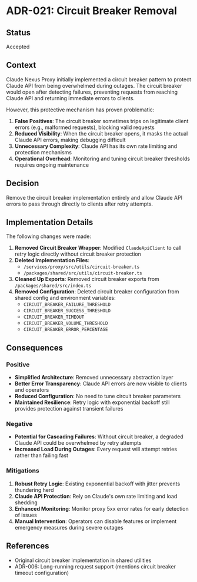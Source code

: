 # ADR-021: Circuit Breaker Removal

## Status

Accepted

## Context

Claude Nexus Proxy initially implemented a circuit breaker pattern to protect Claude API from being overwhelmed during outages. The circuit breaker would open after detecting failures, preventing requests from reaching Claude API and returning immediate errors to clients.

However, this protective mechanism has proven problematic:

1. **False Positives**: The circuit breaker sometimes trips on legitimate client errors (e.g., malformed requests), blocking valid requests
2. **Reduced Visibility**: When the circuit breaker opens, it masks the actual Claude API errors, making debugging difficult
3. **Unnecessary Complexity**: Claude API has its own rate limiting and protection mechanisms
4. **Operational Overhead**: Monitoring and tuning circuit breaker thresholds requires ongoing maintenance

## Decision

Remove the circuit breaker implementation entirely and allow Claude API errors to pass through directly to clients after retry attempts.

## Implementation Details

The following changes were made:

1. **Removed Circuit Breaker Wrapper**: Modified `ClaudeApiClient` to call retry logic directly without circuit breaker protection
2. **Deleted Implementation Files**:
   - `/services/proxy/src/utils/circuit-breaker.ts`
   - `/packages/shared/src/utils/circuit-breaker.ts`
3. **Cleaned Up Exports**: Removed circuit breaker exports from `/packages/shared/src/index.ts`
4. **Removed Configuration**: Deleted circuit breaker configuration from shared config and environment variables:
   - `CIRCUIT_BREAKER_FAILURE_THRESHOLD`
   - `CIRCUIT_BREAKER_SUCCESS_THRESHOLD`
   - `CIRCUIT_BREAKER_TIMEOUT`
   - `CIRCUIT_BREAKER_VOLUME_THRESHOLD`
   - `CIRCUIT_BREAKER_ERROR_PERCENTAGE`

## Consequences

### Positive

- **Simplified Architecture**: Removed unnecessary abstraction layer
- **Better Error Transparency**: Claude API errors are now visible to clients and operators
- **Reduced Configuration**: No need to tune circuit breaker parameters
- **Maintained Resilience**: Retry logic with exponential backoff still provides protection against transient failures

### Negative

- **Potential for Cascading Failures**: Without circuit breaker, a degraded Claude API could be overwhelmed by retry attempts
- **Increased Load During Outages**: Every request will attempt retries rather than failing fast

### Mitigations

1. **Robust Retry Logic**: Existing exponential backoff with jitter prevents thundering herd
2. **Claude API Protection**: Rely on Claude's own rate limiting and load shedding
3. **Enhanced Monitoring**: Monitor proxy 5xx error rates for early detection of issues
4. **Manual Intervention**: Operators can disable features or implement emergency measures during severe outages

## References

- Original circuit breaker implementation in shared utilities
- ADR-006: Long-running request support (mentions circuit breaker timeout configuration)
